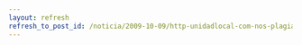 ```yaml
---
layout: refresh
refresh_to_post_id: /noticia/2009-10-09/http-unidadlocal-com-nos-plagia-y-quiz-a-ti-tambin
---
```

